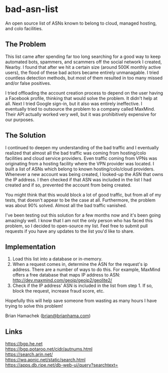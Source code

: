# bad-asn-list
An open source list of ASNs known to belong to cloud, managed hosting, and colo facilities.

## The Problem

This list came after spending far too long searching for a good way to keep automated bots, spammers, and scammers off the social network I created, Nearby. I found that after we hit a certain size (around 500K monthly active users), the flood of these bad actors became entirely unmanagable. I tried countless detection methods, but most of them resulted in too many missed and/or false positives. 

I tried offloading the account creation process to depend on the user having a Facebook profile, thinking that would solve the problem. It didn't help at all. Next I tried Google sign-in, but it also was entirely ineffective. I eventually tried to outsource the problem to a company called MaxMind. Their API actually worked very well, but it was prohibitively expensive for our purposes. 

## The Solution

I continued to deepen my understanding of the bad traffic and I eventually realized that almost all the bad traffic was coming from hosting/colo facilities and cloud service providers. Even traffic coming from VPNs was originating from a hosting facility where the VPN provider was located. I built a list of ASNs which belong to known hosting/colo/cloud providers. Whenever a new account was being created, I looked-up the ASN that owns the IP address. I then checked if that ASN was included in the list I had created and if so, prevented the account from being created.

You might think that this would block a lot of good traffic, but from all of my tests, that doesn't appear to be the case at all. Furthermore, the problem was about 90% solved.  Almost all the bad traffic vanished.

I've been testing out this solution for a few months now and it's been going amazingly well. I know that I am not the only person who has faced this problem, so I decided to open-source my list. Feel free to submit pull requests if you have any updates to the list you'd like to share.

## Implementation

1. Load this list into a database or in-memory.
2. When a request comes in, determine the ASN for the request's ip address. There are a number of ways to do this. For example, MaxMind offers a free database that maps IP address to ASN: http://dev.maxmind.com/geoip/geoip2/geolite2/
3. Check if the IP address' ASN is included in the list from step 1.  If so, block the request, increase fraud score, etc.

Hopefully this will help save someone from wasting as many hours I have trying to solve this problem!

Brian Hamachek (brian@brianhama.com)

## Links
https://bgp.he.net  
https://bgp.potaroo.net/cidr/autnums.html  
https://search.arin.net/  
https://wq.apnic.net/static/search.html  
https://apps.db.ripe.net/db-web-ui/query?searchtext=  
